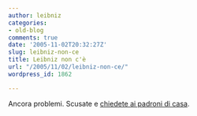 ```yaml
---
author: leibniz
categories:
- old-blog
comments: true
date: '2005-11-02T20:32:27Z'
slug: leibniz-non-ce
title: Leibniz non c'è
url: "/2005/11/02/leibniz-non-ce/"
wordpress_id: 1862

---
```

Ancora problemi. Scusate e [chiedete ai padroni di casa](https://www.tophost.it/aiuto/cat2/18/76/).  

